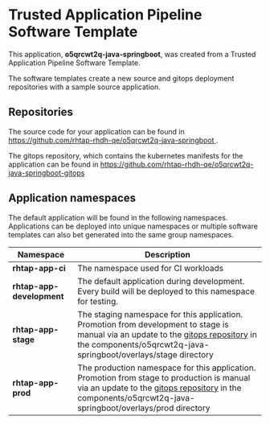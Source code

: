 # Trusted Application Pipeline Software Template

This application, **o5qrcwt2q-java-springboot**, was created from a Trusted Application Pipeline Software Template.

The software templates create a new source and gitops deployment repositories with a sample source application. 

## Repositories

The source code for your application can be found in [https://github.com/rhtap-rhdh-qe/o5qrcwt2q-java-springboot ](https://github.com/rhtap-rhdh-qe/o5qrcwt2q-java-springboot ).
 
The gitops repository, which contains the kubernetes manifests for the application can be found in 
[https://github.com/rhtap-rhdh-qe/o5qrcwt2q-java-springboot-gitops ](https://github.com/rhtap-rhdh-qe/o5qrcwt2q-java-springboot-gitops ) 

## Application namespaces 

The default application will be found in the following namespaces. Applications can be deployed into unique namespaces or multiple software templates can also bet generated into the same group namespaces.  

|  Namespace   |  Description   |  
| -------- | -------- |
| **rhtap-app-ci** | The namespace used for CI workloads |
| **rhtap-app-development** | The default application during development. Every build will be deployed to this namespace for testing. |
| **rhtap-app-stage** | The staging namespace for this application. Promotion from development to stage is manual via an update to the [gitops repository](https://github.com/rhtap-rhdh-qe/o5qrcwt2q-java-springboot-gitops ) in the components/o5qrcwt2q-java-springboot/overlays/stage directory |
| **rhtap-app-prod** | The production namespace for this application. Promotion from stage to production is manual via an update to the [gitops repository](https://github.com/rhtap-rhdh-qe/o5qrcwt2q-java-springboot-gitops ) in the components/o5qrcwt2q-java-springboot/overlays/prod directory |